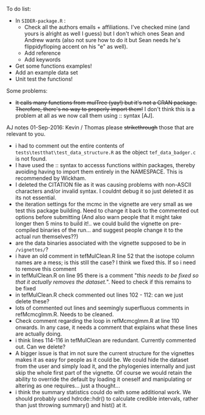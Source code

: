 To do list:
 * In `SIDER-package.R` :
    * Check all the authors emails + affiliations. I've checked mine (and yours is alright as well I guess) but I don't which ones Sean and Andrew wants (also not sure how to do it but Sean needs he's flippidyfloping accent on his "e" as well).
    * Add reference
    * Add keywords
 * Get some functions examples!
 * Add an example data set
 * Unit test the functions!


Some problems:
 * ~~It calls many functions from mulTree (yay!) but it's not a CRAN package. Therefore, there's no way to properly import them!~~ I don't think this is a problem at all as we now call them using :: syntax [AJ].
 
 AJ notes 01-Sep-2016: Kevin / Thomas please ~~strikethrough~~ those that are relevant to you.
 * i had to comment out the entire contents of `tests\testthat\test_data_structure.R` as the object `tef_data_badger.c` is not found.
 * I have used the :: syntax to accesss functions within packages, thereby avoiding having to import them entirely in the NAMESPACE. This is recommended by Wickham.
 * I deleted the CITATION file as it was causing problems with non-ASCII characters and/or invalid syntax. I couldnt debug it so just deleted it as its not essential.
 * the iteration settings for the mcmc in the vignette are very small as we test this package building. Need to change it back to the commented out options before submitting (And also warn people that it might take longer then 5 mins to build it!.. we could build the vignette on pre-compiled binaries of the run... and suggest people change it to the actual run themselves??)
 * are the data binaries associated with the vignette supposed to be in `/vignettes/`? 
 * i have an old comment in tefMulClean.R line 52 that the isotope column names are a mess; is this still the case? I think we fixed this. If so i need to remove this comment
 * in tefMulClean.R on line 95 there is a comment "_this needs to be fixed so that it actually removes the dataset._". Need to check if this remains to be fixed
 * in tefMulClean.R check commented out lines 102 - 112: can we just delete these?
 * lots of commented out lines and seemingly superfluous comments in refMcmcglmm.R. Needs to be cleaned.
 * Check comment regarding the loop in refMcmcglmm.R at line 110 onwards. In any case, it needs a comment that explains what these lines are actually doing.
 * i think lines 114-116 in tefMulClean are redundant. Currently commented out. Can we delete?
 * A bigger issue is that im not sure the current structure for the vignettes makes it as easy for people as it could be. We could hide the dataset from the user and simply load it, and the phylogenies internally and just skip the whole first part of the vignette. Of course we would retain the ability to override the default by loading it oneself and manipulating or altering as one requires... just a thought...
 * i think the summary statistics could do with some additional work. We should probably used hdrcde::hdr() to calculate credible intervals, rather than just throwing summary() and hist() at it.
 
 
 
